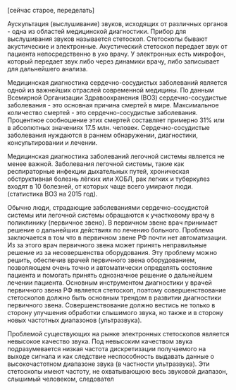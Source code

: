[сейчас старое, переделать]

Аускультация (выслушивание) звуков, исходящих от различных органов - одна из областей медицинской диагностики. Прибор для выслушивания звуков называется стетоскоп. Стетоскопы бывают акустические и электронные. Акустический стетоскоп передает звук от пациента непосредственно в ухо врачу. У электронных есть микрофон, который передает звук либо через динамики врачу, либо записывает для дальнейшего анализа.

Медицинская диагностика сердечно-сосудистых заболеваний является одной из важнейших отраслей современной медицины. По данным Всемирной Организации Здравоохранения (ВОЗ) сердечно-сосудистые заболевания - это основная причина смертей в мире. Максимальное количество смертей - это сердечно-сосудистые заболевания. Процентное сообношение этих смертей составляет примерно 31\% или в абсолютных значениях  17.5 млн. человек. Сердечно-сосудистые заболевания нуждаются в раннем обнаружении, диагностики, консультировании и лечении.

Медицинская диагностика заболеваний легочной системы является не менее важной. Заболевания легочной системы, такие как респираторные инфекции дыхательных путей, хроническая обструктивная болезнь лёгких или ХОБЛ, рак легких и туберкулез входят в 10 болезней, от которых чаще всего умирают люди. (статистика ВОЗ на 2015 год).

Обычно люди, страдающие заболеваниями сердечно-сосудистой системы или легочной системы обращаются к участковому врачу в поликлинику (первичное звено). В первичном звене врач принимает решение о дальнейших действиях по лечению больного. Проблема заключается в том что в первичном звене РФ почти нет автоматизации. Из за этого врач первичного звена может принять неправильные решение из за несовершенства оборудования. Эту проблему можно решить, обеспечив врачей первичного звена оборудованием, позволяющем очень точно и автоматически определять состояние пациента и помогать принять однозначное решение о дальнейшем лечении пациента. Основным инструментом диагностики у врачей первичного звена РФ является стетоскоп, поэтому совершенствование стетоскопов должно быть основным трендом в развитии диагностики первичного звена. Совершенствование должно вестись не только в сторону улучшения обработки слышимого звука, но также и в сторону новых частотных диапазонов (ультразвука).

Проблемой существующих на рынке электронных стетоскопов является невысокое качество звука. Под невысоким качеством звука подразумевается низкая частота дискретизации получаемого на выходе сигнала и как следствие неспособность выдавать данные о высокочастотном диапазоне звука (в частности ультразвука). Эти стетоскопы имеют частоту, не охватывающюю весь звуковой диапазон, слышимый человеком, следовател
